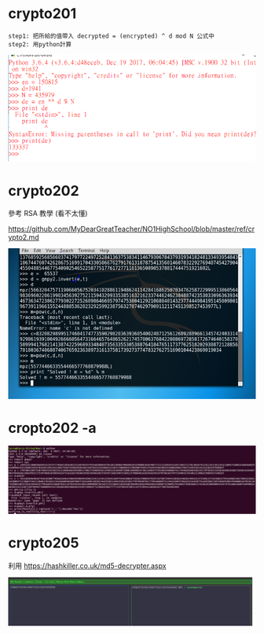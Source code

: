 # crypto201
```
step1: 把所給的值帶入 decrypted = (encrypted) ^ d mod N 公式中
step2: 用python計算
```
![](/picture/crop1.PNG)

# crypto202

參考 RSA 教學 (看不太懂)

https://github.com/MyDearGreatTeacher/NO1HighSchool/blob/master/ref/crypto2.md

![yourdearstudenthomework](/picture/c202.PNG)

# cropto202 -a

![](/picture/crop-a.PNG)

# crypto205

利用 https://hashkiller.co.uk/md5-decrypter.aspx

![](/picture/crop5.PNG)
